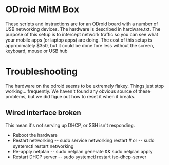 # ODroid MitM Box
These scripts and instructions are for an ODroid board with a number of USB
networking devices.  The hardware is described in hardware.txt.  The purpose
of this setup is to intercept network traffic so you can see what your mobile
apps (or laptop apps) are doing.  The cost of this setup is approximately
$350, but it could be done fore less without the screen, keyboard, mouse or
USB hub

# Troubleshooting
The hardware on the odroid seems to be extremely flakey.  Things just stop
working... frequently.  We haven't found any obvious source of these problems,
but we did figue out how to reset it when it breaks.

## Wired interface broken
This mean it's not serving up DHCP, or SSH isn't responding.

- Reboot the hardware
- Restart networking
-- sudo service networking restart # or
-- sudo systemctl restart networking
- Re-apply netplan
-- sudo netplan generate && sudo netplan apply
- Restart DHCP server
-- sudo systemctl restart isc-dhcp-server



